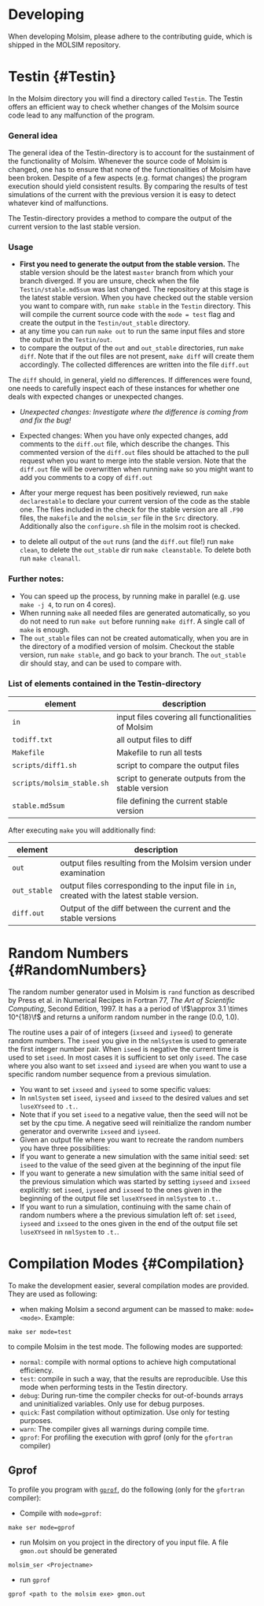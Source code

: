 Developing
============
When developing Molsim, please adhere to the contributing guide, which is shipped in the MOLSIM repository.

# Testin {#Testin}
In the Molsim directory you will find a directory called `Testin`. The Testin offers an efficient way to check whether changes of the Molsim source code lead to any malfunction of the program.

### General idea
The general idea of the Testin-directory is to account for the sustainment of the functionality of Molsim. Whenever the source code of Molsim is changed, one has to ensure that none of the functionalities of Molsim have been broken. Despite of a few aspects (e.g. format changes) the program execution should yield consistent results. By comparing the results of test simulations of the current with the previous version it is easy to detect whatever kind of malfunctions.

The Testin-directory provides a method to compare the output of the current version to the last stable version.

### Usage
* **First you need to generate the output from the stable version.** The stable version should be the latest `master` branch from which your branch diverged. If you are unsure, check when the file `Testin/stable.md5sum` was last changed. The repository at this stage is the latest stable version. When you have checked out the stable version you want to compare with, run `make stable` in the `Testin` directory. This will compile the current source code with the `mode = test` flag and create the output in the `Testin/out_stable` directory.
* at any time you can run `make out` to run the same input files and store the output in the `Testin/out`.
* to compare the output of the `out` and `out_stable` directories, run `make diff`. Note that if the out files are not present, `make diff` will create them accordingly. The collected differences are written into the file `diff.out`

The `diff` should, in general, yield no differences. If differences were found, one needs to carefully inspect each of these instances for whether one deals with expected changes or unexpected changes.
* *Unexpected changes: Investigate where the difference is coming from and fix the bug!*
* Expected changes: When you have only expected changes, add comments to the `diff.out` file, which describe the changes. This commented version of the `diff.out` files should be attached to the pull request when you want to merge into the stable version. Note that the `diff.out` file will be overwritten when running `make` so you might want to add you comments to a copy of `diff.out`
* After your merge request has been positively reviewed, run `make declarestable` to declare your current version of the code as the stable one. The files included in the check for the stable version are all `.F90` files, the `makefile` and the `molsim_ser` file in the `Src` directory. Additionally also the `configure.sh` file in the molsim root is checked.

* to delete all output of the `out` runs (and the `diff.out` file!) run `make clean`, to delete the `out_stable` dir run `make cleanstable`. To delete both run `make cleanall`.

### Further notes:
* You can speed up the process, by running make in parallel (e.g. use `make -j 4`, to run on 4 cores).
* When running `make` all needed files are generated automatically, so you do not need to run `make out` before running `make diff`. A single call of `make` is enough.
* The `out_stable` files can not be created automatically, when you are in the directory of a modified version of molsim. Checkout the stable version, run `make stable`, and go back to your branch. The `out_stable` dir should stay, and can be used to compare with.

### List of elements contained in the Testin-directory
| element                    | description                                        |
|----------------------------|----------------------------------------------------|
| `in`                       | input files covering all functionalities of Molsim |
| `todiff.txt`               | all output files to diff                           |
| `Makefile`                 | Makefile to run all tests                          |
| `scripts/diff1.sh`         | script to compare the output files                 |
| `scripts/molsim_stable.sh` | script to generate outputs from the stable version |
| `stable.md5sum`            | file defining the current stable version           |

After executing `make` you will additionally find:

| element      | description                                                                                   |
|--------------|-----------------------------------------------------------------------------------------------|
| `out`        | output files resulting from the Molsim version under examination                              |
| `out_stable` | output files corresponding to the input file in `in`, created with the latest stable version. |
| `diff.out`   | Output of the diff between the current and the stable versions                                |

# Random Numbers {#RandomNumbers}

The random number generator used in Molsim is `rand` function as described by Press et al. in Numerical Recipes in Fortran 77, *The Art of Scientific Computing*, Second Edition, 1997. It has a a period of \f$\approx 3.1 \times 10^{18}\f$ and returns a uniform random number in the range (0.0, 1.0).

The routine uses a pair of of integers (`ixseed` and `iyseed`) to generate random numbers. The `iseed` you give in the `nmlSystem` is used to generate the first integer number pair. When `iseed` is negative the current time is used to set `iseed`. In most cases it is sufficient to set only `iseed`. The case where you also want to set `ixseed` and `iyseed` are when you want to use a specific random number sequence from a previous simulation.

* You want to set `ixseed` and `iyseed` to some specific values:
 * In `nmlSystem` set `iseed`, `iyseed` and `ixseed` to the desired values and set `luseXYseed` to `.t.`.
 * Note that if you set `iseed` to a negative value, then the seed will not be set by the cpu time. A negative seed will reinitialize the random number generator and overwrite `ixseed` and `iyseed`.
* Given an output file where you want to recreate the random numbers you have three possibilities:
 * If you want to generate a new simulation with the same initial seed: set `iseed` to the value of the seed given at the beginning of the input file
 * If you want to generate a new simulation with the same initial seed of the previous simulation which was started by setting `iyseed` and `ixseed` explicitly: set `iseed`, `iyseed` and `ixseed` to the ones given in the beginning of the output file set `luseXYseed` in `nmlSystem` to `.t.`.
 * If you want to run a simulation, continuing with the same chain of random numbers where a the previous simulation left of: set `iseed`, `iyseed` and `ixseed` to the ones given in the end of the output file set `luseXYseed` in `nmlSystem` to `.t.`.

# Compilation Modes {#Compilation}

To make the development easier, several compilation modes are provided. They are used as following:
* when making Molsim a second argument can be massed to make: `mode=<mode>`. Example:

```shell
make ser mode=test
```
to compile Molsim in the test mode. The following modes are supported:
 * `normal`: compile with normal options to achieve high computational efficiency.
 * `test`: compile in such a way, that the results are reproducible. Use this mode when performing tests in the Testin directory.
 * `debug`: During run-time the compiler checks for out-of-bounds arrays and uninitialized variables. Only use for debug purposes.
 * `quick`: Fast compilation without optimization. Use only for testing purposes.
 * `warn`: The compiler gives all warnings during compile time.
 * `gprof`: For profiling the execution with gprof (only for the `gfortran` compiler)

## Gprof
To profile you program with [`gprof`](https://sourceware.org/binutils/docs/gprof/), do the following (only for the `gfortran` compiler):
* Compile with `mode=gprof`:

```shell
make ser mode=gprof
```
* run Molsim on you project in the directory of you input file. A file `gmon.out` should be generated

```shell
molsim_ser <Projectname>
```
* run `gprof`

```shell
gprof <path to the molsim exe> gmon.out
```
